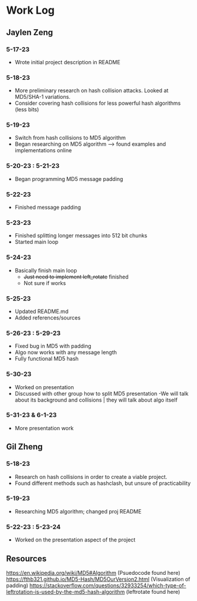 # Work Log

## Jaylen Zeng

### 5-17-23
- Wrote initial project description in README

### 5-18-23
- More preliminary research on hash collision attacks. Looked at MD5/SHA-1 variations.
- Consider covering hash collisions for less powerful hash algorithms (less bits)

### 5-19-23
- Switch from hash collisions to MD5 algorithm
- Began researching on MD5 algorithm --> found examples and implementations online

### 5-20-23 : 5-21-23
- Began programming MD5 message padding

### 5-22-23
- Finished message padding

### 5-23-23
- Finished splitting longer messages into 512 bit chunks
- Started main loop

### 5-24-23
- Basically finish main loop
  - ~~Just need to implement left_rotate~~ finished
  - Not sure if works

### 5-25-23
- Updated README.md
- Added references/sources

### 5-26-23 : 5-29-23
- Fixed bug in MD5 with padding
- Algo now works with any message length
- Fully functional MD5 hash

### 5-30-23
- Worked on presentation
- Discussed with other group how to split MD5 presentation
  -We will talk about its background and collisions | they will talk about algo itself

### 5-31-23 & 6-1-23
- More presentation work

## Gil Zheng

### 5-18-23
- Research on hash collisions in order to create a viable project.
- Found different methods such as hashclash, but unsure of practicability

### 5-19-23
- Researching MD5 algorithm; changed proj README

### 5-22-23 : 5-23-24
- Worked on the presentation aspect of the project

## Resources
https://en.wikipedia.org/wiki/MD5#Algorithm (Psuedocode found here)
https://fthb321.github.io/MD5-Hash/MD5OurVersion2.html (Visualization of padding)
https://stackoverflow.com/questions/32933254/which-type-of-leftrotation-is-used-by-the-md5-hash-algorithm (leftrotate found here)
